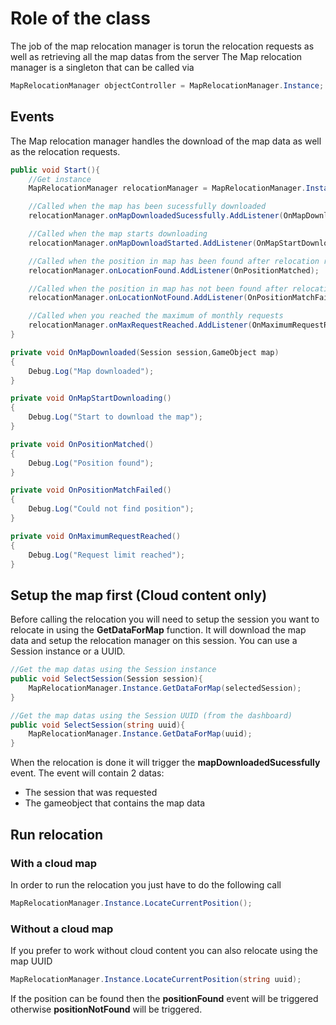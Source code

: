 # Role of the class
The job of the map relocation manager is torun the relocation requests as well as retrieving all the map datas from the server
The Map relocation manager is a singleton that can be called via 
```cs
MapRelocationManager objectController = MapRelocationManager.Instance;
```

## Events
The Map relocation manager handles the download of the map data as well as the relocation requests.

```cs
public void Start(){
    //Get instance
    MapRelocationManager relocationManager = MapRelocationManager.Instance;

    //Called when the map has been sucessfully downloaded
    relocationManager.onMapDownloadedSucessfully.AddListener(OnMapDownloaded);

    //Called when the map starts downloading
    relocationManager.onMapDownloadStarted.AddListener(OnMapStartDownloading);

    //Called when the position in map has been found after relocation request
    relocationManager.onLocationFound.AddListener(OnPositionMatched);

    //Called when the position in map has not been found after relocation request
    relocationManager.onLocationNotFound.AddListener(OnPositionMatchFailed);

    //Called when you reached the maximum of monthly requests
    relocationManager.onMaxRequestReached.AddListener(OnMaximumRequestReached);
}

private void OnMapDownloaded(Session session,GameObject map)
{
    Debug.Log("Map downloaded");    
}

private void OnMapStartDownloading()
{
    Debug.Log("Start to download the map");
}

private void OnPositionMatched()
{
    Debug.Log("Position found");  
}

private void OnPositionMatchFailed()
{
    Debug.Log("Could not find position");
}

private void OnMaximumRequestReached()
{
    Debug.Log("Request limit reached");
}

```
## Setup the map first (Cloud content only)
Before calling the relocation you will need to setup the session you want to relocate in using the __GetDataForMap__ function. It will download the map data and setup the relocation manager on this session. You can use a Session instance or a UUID.

```cs
//Get the map datas using the Session instance
public void SelectSession(Session session){
    MapRelocationManager.Instance.GetDataForMap(selectedSession);                
}

//Get the map datas using the Session UUID (from the dashboard)
public void SelectSession(string uuid){
    MapRelocationManager.Instance.GetDataForMap(uuid);                
}

```

When the relocation is done it will trigger the  __mapDownloadedSucessfully__ event. The event will contain 2 datas:
- The session that was requested
- The gameobject that contains the map data

## Run relocation

### With a cloud map
In order to run the relocation you just have to do the following call
```cs
MapRelocationManager.Instance.LocateCurrentPosition();
```

### Without a cloud map
If you prefer to work without cloud content you can also relocate using the map UUID
```cs
MapRelocationManager.Instance.LocateCurrentPosition(string uuid);
```

If the position can be found then the __positionFound__ event will be triggered otherwise __positionNotFound__ will be triggered.